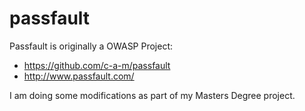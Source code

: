 # passfault

Passfault is originally a OWASP Project:
 - https://github.com/c-a-m/passfault
 - http://www.passfault.com/

I am doing some modifications as part of my Masters Degree project.

